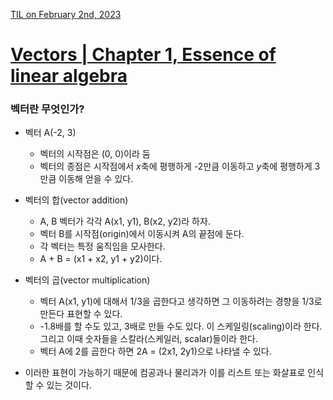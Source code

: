 [TIL on February 2nd, 2023](../../TIL/2023/02/02-02-2023.md)
# **[Vectors | Chapter 1, Essence of linear algebra](https://youtu.be/fNk_zzaMoSs?list=PLZHQObOWTQDPD3MizzM2xVFitgF8hE_ab)**

### 벡터란 무엇인가?
* 벡터 A(-2, 3)
  - 벡터의 시작점은 (0, 0)이라 둠
  - 벡터의 종점은 시작점에서 *x*축에 평행하게 -2만큼 이동하고 *y*축에 평행하게 3만큼 이동해 얻을 수 있다.

* 벡터의 합(vector addition)
  - A, B 벡터가 각각 A(x1, y1), B(x2, y2)라 하자.
  - 벡터 B를 시작점(origin)에서 이동시켜 A의 끝점에 둔다.
  - 각 벡터는 특정 움직임을 모사한다.
  - A + B = (x1 + x2, y1 + y2)이다.

* 벡터의 곱(vector multiplication)
  - 벡터 A(x1, y1)에 대해서 1/3을 곱한다고 생각하면 그 이동하려는 경향을 1/3로 만든다 표현할 수 있다.
  - -1.8배를 할 수도 있고, 3배로 만들 수도 있다. 이 스케일링(scaling)이라 한다. 그리고 이때 숫자들을 스칼라(스케일러, scalar)들이라 한다.
  - 벡터 A에 2를 곱한다 하면 2A = (2x1, 2y1)으로 나타낼 수 있다.

* 이러한 표현이 가능하기 때문에 컴공과나 물리과가 이를 리스트 또는 화살표로 인식할 수 있는 것이다.